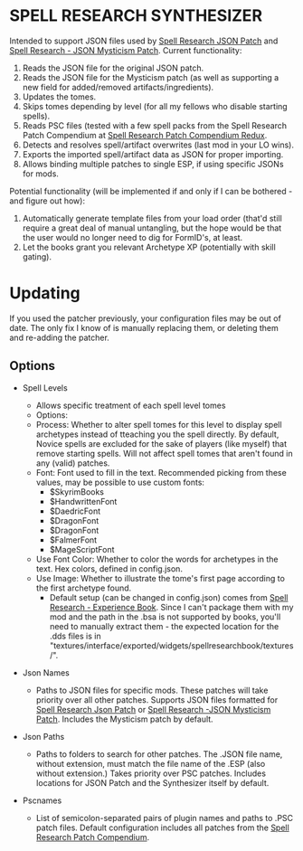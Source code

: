 # SPELL RESEARCH SYNTHESIZER

Intended to support JSON files used by [Spell Research JSON Patch](https://www.nexusmods.com/skyrimspecialedition/mods/42381) and [Spell Research - JSON Mysticism Patch](https://www.nexusmods.com/skyrimspecialedition/mods/48515).
Current functionality:
1. Reads the JSON file for the original JSON patch.
2. Reads the JSON file for the Mysticism patch (as well as supporting a new field for added/removed artifacts/ingredients).
3. Updates the tomes.
4. Skips tomes depending by level (for all my fellows who disable starting spells).
5. Reads PSC files (tested with a few spell packs from the Spell Research Patch Compendium at [Spell Research Patch Compendium Redux](https://www.nexusmods.com/skyrimspecialedition/mods/61177).
6. Detects and resolves spell/artifact overwrites (last mod in your LO wins).
7. Exports the imported spell/artifact data as JSON for proper importing.
8. Allows binding multiple patches to single ESP, if using specific JSONs for mods.

Potential functionality (will be implemented if and only if I can be bothered - and figure out how):
1. Automatically generate template files from your load order (that'd still require a great deal of manual untangling, but the hope would be that the user would no longer need to dig for FormID's, at least.
2. Let the books grant you relevant Archetype XP (potentially with skill gating).

# Updating
If you used the patcher previously, your configuration files may be out of date. The only fix I know of is manually replacing them, or deleting them and re-adding the patcher.

## Options

* Spell Levels
  * Allows specific treatment of each spell level tomes
  * Options:
  * Process: Whether to alter spell tomes for this level to display spell archetypes instead of tteaching you the spell directly. By default, Novice spells are excluded for the sake of players (like myself) that remove starting spells. Will not affect spell tomes that aren't found in any (valid) patches.
  * Font: Font used to fill in the text. Recommended picking from these values, may be possible to use custom fonts:
    * $SkyrimBooks
    * $HandwrittenFont
    * $DaedricFont
    * $DragonFont
    * $DragonFont
    * $FalmerFont
    * $MageScriptFont
  * Use Font Color: Whether to color the words for archetypes in the text. Hex colors, defined in config.json.
  * Use Image: Whether to illustrate the tome's first page according to the first archetype found.
    * Default setup (can be changed in config.json) comes from [Spell Research - Experience Book](https://www.nexusmods.com/skyrimspecialedition/mods/28355). Since I can't package them with my mod and the path in the .bsa is not supported by books, you'll need to manually extract them - the expected location for the .dds files is in "textures/interface/exported/widgets/spellresearchbook/textures/".

* Json Names
  * Paths to JSON files for specific mods. These patches will take priority over all other patches. Supports JSON files formatted for [Spell Research Json Patch](https://www.nexusmods.com/skyrimspecialedition/mods/42381) or [Spell Research -JSON Mysticism Patch](https://www.nexusmods.com/skyrimspecialedition/mods/48515). Includes the Mysticism patch by default.
* Json Paths
  * Paths to folders to search for other patches. The .JSON file name, without extension, must match the file name of the .ESP (also without extension.) Takes priority over PSC patches. Includes locations for JSON Patch and the Synthesizer itself by default.
* Pscnames
  * List of semicolon-separated pairs of plugin names and paths to .PSC patch files. Default configuration includes all patches from the [Spell Research Patch Compendium](https://www.nexusmods.com/skyrimspecialedition/mods/61177).
